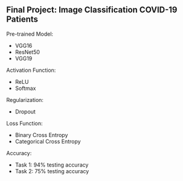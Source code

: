 ## Final Project: Image Classification COVID-19 Patients

Pre-trained Model:
* VGG16
* ResNet50
* VGG19

Activation Function:
* ReLU
* Softmax

Regularization:
* Dropout

Loss Function:
* Binary Cross Entropy
* Categorical Cross Entropy

Accuracy:
* Task 1: 94% testing accuracy
* Task 2: 75% testing accuracy
